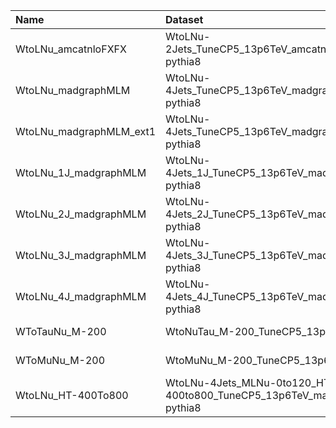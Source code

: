 | Name                    | Dataset                                                                  | Summer23BPix Request              | Status                            |
|:------------------------|:-------------------------------------------------------------------------|:----------------------------------|:----------------------------------|
| WtoLNu_amcatnloFXFX     | WtoLNu-2Jets_TuneCP5_13p6TeV_amcatnloFXFX-pythia8                        | NONE                              | $${\color{red}\textbf{MISSING}}$$ |
| WtoLNu_madgraphMLM      | WtoLNu-4Jets_TuneCP5_13p6TeV_madgraphMLM-pythia8                         | GEN-Run3Summer23BPixwmLHEGS-00312 | $${\color{green}\textbf{DONE}}$$  |
| WtoLNu_madgraphMLM_ext1 | WtoLNu-4Jets_TuneCP5_13p6TeV_madgraphMLM-pythia8                         | GEN-Run3Summer23BPixwmLHEGS-00312 | $${\color{green}\textbf{DONE}}$$  |
| WtoLNu_1J_madgraphMLM   | WtoLNu-4Jets_1J_TuneCP5_13p6TeV_madgraphMLM-pythia8                      | GEN-Run3Summer23BPixwmLHEGS-00313 | $${\color{green}\textbf{DONE}}$$  |
| WtoLNu_2J_madgraphMLM   | WtoLNu-4Jets_2J_TuneCP5_13p6TeV_madgraphMLM-pythia8                      | GEN-Run3Summer23BPixwmLHEGS-00314 | $${\color{green}\textbf{DONE}}$$  |
| WtoLNu_3J_madgraphMLM   | WtoLNu-4Jets_3J_TuneCP5_13p6TeV_madgraphMLM-pythia8                      | GEN-Run3Summer23BPixwmLHEGS-00315 | $${\color{green}\textbf{DONE}}$$  |
| WtoLNu_4J_madgraphMLM   | WtoLNu-4Jets_4J_TuneCP5_13p6TeV_madgraphMLM-pythia8                      | GEN-Run3Summer23BPixwmLHEGS-00316 | $${\color{green}\textbf{DONE}}$$  |
| WToTauNu_M-200          | WtoNuTau_M-200_TuneCP5_13p6TeV_pythia8                                   | TAU-Run3Summer23BPixGS-00011      | $${\color{green}\textbf{DONE}}$$  |
| WToMuNu_M-200           | WtoMuNu_M-200_TuneCP5_13p6TeV_pythia8                                    | TAU-Run3Summer23BPixGS-00010      | $${\color{green}\textbf{DONE}}$$  |
| WtoLNu_HT-400To800      | WtoLNu-4Jets_MLNu-0to120_HT-400to800_TuneCP5_13p6TeV_madgraphMLM-pythia8 | GEN-Run3Summer23BPixwmLHEGS-00292 | $${\color{green}\textbf{DONE}}$$  |